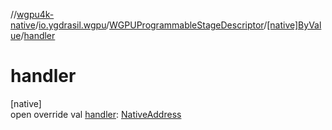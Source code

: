 //[wgpu4k-native](../../../../index.md)/[io.ygdrasil.wgpu](../../index.md)/[WGPUProgrammableStageDescriptor](../index.md)/[[native]ByValue](index.md)/[handler](handler.md)

# handler

[native]\
open override val [handler](handler.md): [NativeAddress](../../../ffi/-native-address/index.md)